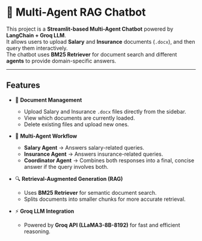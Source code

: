 # 🤖 Multi-Agent RAG Chatbot

This project is a **Streamlit-based Multi-Agent Chatbot** powered by **LangChain + Groq LLM**.  
It allows users to upload **Salary** and **Insurance** documents (`.docx`), and then query them interactively.  
The chatbot uses **BM25 Retriever** for document search and different **agents** to provide domain-specific answers.  

---

## Features
- 📂 **Document Management**  
  - Upload Salary and Insurance `.docx` files directly from the sidebar.  
  - View which documents are currently loaded.  
  - Delete existing files and upload new ones.  

- 🤖 **Multi-Agent Workflow**  
  - **Salary Agent** → Answers salary-related queries.  
  - **Insurance Agent** → Answers insurance-related queries.  
  - **Coordinator Agent** → Combines both responses into a final, concise answer if the query involves both.  

- 🔍 **Retrieval-Augmented Generation (RAG)**  
  - Uses **BM25 Retriever** for semantic document search.  
  - Splits documents into smaller chunks for more accurate retrieval.  

- ⚡ **Groq LLM Integration**  
  - Powered by **Groq API (LLaMA3-8B-8192)** for fast and efficient reasoning. 
